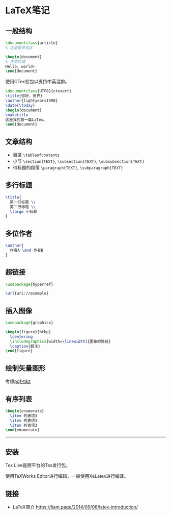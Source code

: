 # LaTeX笔记

## 一般结构

```latex
\documentclass{article}
% 这里是导言区

\begin{document}
% 正文区域
Hello, world~
\end{document}
```

使用CTex宏包以支持中英混排。

```latex
\documentclass[UTF8]{ctexart}
\title{你好，世界}
\author{lightyears1998}
\date{\today}
\begin{document}
\maketitle
这是我的第一篇LaTex。
\end{document}
```

## 文章结构

- 目录 `\tableofcontents`
- 小节 `\section{TEXT}`, `\subsection{TEXT}`, `\subsubsection{TEXT}`
- 带标题的段落 `\paragraph{TEXT}`, `\subparagraph{TEXT}`

## 多行标题

```latex
\title{
  第一行标题 \\
  第二行标题 \\
  \large 小标题
}
```

## 多位作者

```latex
\author{
  作者A \and 作者B
}
```

## 超链接

```latex
\usepackage{hyperref}

\url{uri://example}
```

## 插入图像

```latex
\usepackage{graphicx}

\begin{figure}[htbp]
  \centering
  \includegraphics[width=\linewidth]{图像的路径}
  \caption{题注}
\end{figure}
```

## 绘制矢量图形

考虑[pgf-tikz](https://github.com/pgf-tikz/pgf)

## 有序列表

```latex
\begin{enumerate}
  \item 列表项3
  \item 列表项3
  \item 列表项3
\end{enumerate}
```

---

## 安装

Tex Live是跨平台的Tex发行包。

使用TeXWorks Editor进行编辑，一般使用XeLatex进行编译。

## 链接

- LaTeX简介 <https://liam.page/2014/09/08/latex-introduction/>
